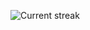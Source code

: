 <!--

## Languages & Technologies:

[![My Languages](https://skillicons.dev/icons?i=c,cs,py,js,html,css,mongodb,mysql)](https://skillicons.dev)

## Tools:

[![My Tools](https://skillicons.dev/icons?i=git,github,vscode,dotnet,linux,bash,vim,obsidian)](https://skillicons.dev)


---
<!-- ### My Stats: -->

<!-- ![Most used languages](https://github-readme-stats.vercel.app/api/top-langs?username=jake158&show_icons=true&locale=en&layout=compact&theme=dark) -->
![Current streak](https://github-readme-streak-stats.herokuapp.com/?user=jake158&theme=dark)


<!--
**jake158/jake158** is a ✨ _special_ ✨ repository because its `README.md` (this file) appears on your GitHub profile.

Here are some ideas to get you started:

- 🔭 I’m currently working on ...
- 🌱 I’m currently learning ...
- 👯 I’m looking to collaborate on ...
- 🤔 I’m looking for help with ...
- 💬 Ask me about ...
- 📫 How to reach me: ...
- 😄 Pronouns: ...
- ⚡ Fun fact: ...
-->
